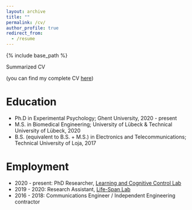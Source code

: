 ```yaml
---
layout: archive
title: ""
permalink: /cv/
author_profile: true
redirect_from:
  - /resume
---
```


{% include base_path %}

Summarized CV 

(you can find my complete CV [here](../files/Alejandro_2024.pdf))

Education
======
* Ph.D in Experimental Psychology; Ghent University, 2020 - present
* M.S. in Biomedical Engineering; University of Lübeck & Technical University of Lübeck, 2020
* B.S. (equivalent to B.S. + M.S.) in Electronics and Telecommunications; Technical University of Loja, 2017

Employment
======
* 2020 - present: PhD Researcher, [Learning and Cognitive Control Lab](https://lccl.ugent.be/)
* 2019 - 2020: Research Assistant, [Life-Span Lab](https://www.ipsy1.uni-luebeck.de/forschung/ag-bunzeck)
* 2016 - 2018: Communications Engineer / Independent Engineering contractor